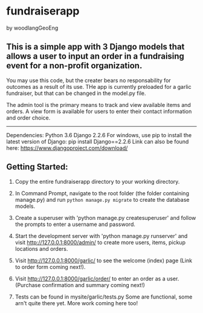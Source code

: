 # fundraiserapp
by woodlangGeoEng

## This is a simple app with 3 Django models that allows a user to input an order in a fundraising event for a non-profit organization.
You may use this code, but the creater bears no responsability for outcomes as a result of its use. THe app is currently preloaded for a garlic fundraiser, but that can be changed in the model.py file.

The admin tool is the primary means to track and view available items and orders. 
A view form is available for users to enter their contact information and order choice.
***

Dependencies:
Python 3.6
Django 2.2.6
For windows, use pip to install the latest version of Django:
pip install Django==2.2.6
Link can also be found here: https://www.djangoproject.com/download/

## Getting Started:

1. Copy the entire fundraiserapp directory to your working directory.

2. In Command Prompt, navigate to the root folder (the folder containing manage.py) and run `python manage.py migrate` to create the database models.

3. Create a superuser with 'python manage.py createsuperuser' and follow the prompts to enter a username and password.

4. Start the development server with 'python manage.py runserver' and visit http://127.0.0.1:8000/admin/
   to create more users, items, pickup locations and orders.

5. Visit http://127.0.0.1:8000/garlic/ to see the welcome (index) page (Link to order form coming next!).

6. Visit http://127.0.0.1:8000/garlic/order/ to enter an order as a user. (Purchase confirmation and summary coming next!)

7. Tests can be found in mysite/garlic/tests.py 
    Some are functional, some arn't quite there yet. More work coming here too!

